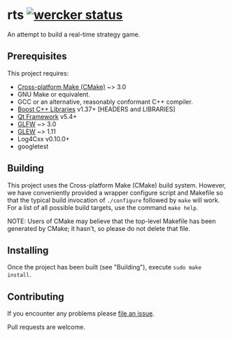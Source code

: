 # rts [![wercker status](https://app.wercker.com/status/f003d0db992b2d8b0f934fcc7b20cd3e/s "wercker status")](https://app.wercker.com/project/bykey/f003d0db992b2d8b0f934fcc7b20cd3e)

An attempt to build a real-time strategy game.

## Prerequisites

This project requires:
  * [Cross-platform Make (CMake)](http://www.cmake.org/) ~> 3.0
  * GNU Make or equivalent.
  * GCC or an alternative, reasonably conformant C++ compiler.
  * [Boost C++ Libraries](http://www.boost.org/) v1.37+ [HEADERS and LIBRARIES]
  * [Qt Framework](https://qt-project.org/) v5.4+
  * [GLFW](http://www.glfw.org/) ~> 3.0
  * [GLEW](http://glew.sourceforge.net/) ~> 1.11
  * Log4Cxx v0.10.0+
  * googletest

## Building

This project uses the Cross-platform Make (CMake) build system. However, we
have conveniently provided a wrapper configure script and Makefile so that
the typical build invocation of `./configure` followed by `make` will work.
For a list of all possible build targets, use the command `make help`.

NOTE: Users of CMake may believe that the top-level Makefile has been
generated by CMake; it hasn't, so please do not delete that file.

## Installing

Once the project has been built (see "Building"), execute `sudo make install`.

## Contributing

If you encounter any problems please [file an issue](https://github.com/tobscher/rts/issues/new).

Pull requests are welcome.
